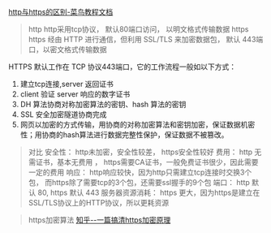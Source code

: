 [http与https的区别-菜鸟教程文档](https://www.runoob.com/w3cnote/http-vs-https.html)


> http
http采用tcp协议， 默认80端口访问， 以明文格式传输数据
> https
https 经由 HTTP 进行通信，但利用 SSL/TLS 来加密数据包， 默认 443端口，以密文格式传输数据

HTTPS 默认工作在 TCP 协议443端口，它的工作流程一般如以下方式：
1. 建立tcp连接,server 返回证书
2. client 验证 server 响应的数字证书 
3. DH 算法协商对称加密算法的密钥、hash 算法的密钥
4. SSL 安全加密隧道协商完成
5. 网页以加密的方式传输，用协商的对称加密算法和密钥加密，保证数据机密性；用协商的hash算法进行数据完整性保护，保证数据不被篡改。


> 对比
安全性：  http未加密，安全性较差， https安全性较好
费用： http 无需证书，基本无费用 ， https需要CA证书，一般免费证书很少，因此需要一定的费用
响应： http响应较快，因为http只需建立tcp连接时交换3个包， 而https除了需要tcp的3个包，还需要ssl握手的9个包
端口： http 默认 80,  https 默认 443
服务器资源消耗： https 更大，因为https是建立在SSL/TLS协议上的HTTP协议，所以更耗资源


> https加密算法
[知乎--一篇搞清https加密原理](https://zhuanlan.zhihu.com/p/43789231)


